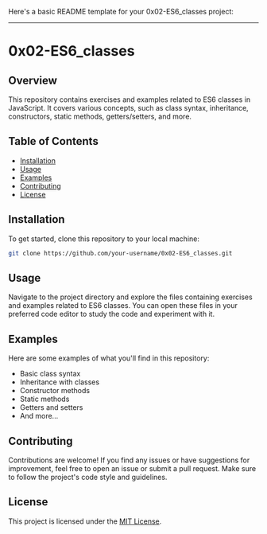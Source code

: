 Here's a basic README template for your 0x02-ES6_classes project:

---

# 0x02-ES6_classes

## Overview

This repository contains exercises and examples related to ES6 classes in JavaScript. It covers various concepts, such as class syntax, inheritance, constructors, static methods, getters/setters, and more.

## Table of Contents

- [Installation](#installation)
- [Usage](#usage)
- [Examples](#examples)
- [Contributing](#contributing)
- [License](#license)

## Installation

To get started, clone this repository to your local machine:

```bash
git clone https://github.com/your-username/0x02-ES6_classes.git
```

## Usage

Navigate to the project directory and explore the files containing exercises and examples related to ES6 classes. You can open these files in your preferred code editor to study the code and experiment with it.

## Examples

Here are some examples of what you'll find in this repository:

- Basic class syntax
- Inheritance with classes
- Constructor methods
- Static methods
- Getters and setters
- And more...

## Contributing

Contributions are welcome! If you find any issues or have suggestions for improvement, feel free to open an issue or submit a pull request. Make sure to follow the project's code style and guidelines.

## License

This project is licensed under the [MIT License](LICENSE).

